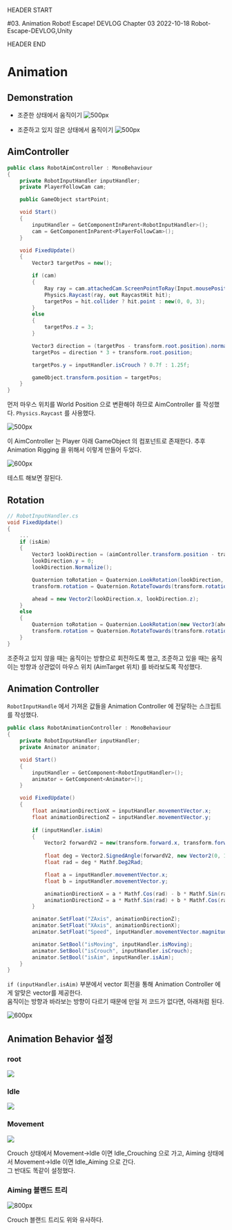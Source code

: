 HEADER START

#03. Animation
Robot! Escape! DEVLOG Chapter 03
2022-10-18
Robot-Escape-DEVLOG,Unity

HEADER END

# Animation

## Demonstration

- 조준한 상태에서 움직이기
![500px](https://velog.velcdn.com/images/lutca1320/post/fce16d45-ba2a-42da-b557-8eb1beca591e/image.gif)

- 조준하고 있지 않은 상태에서 움직이기
![500px](https://velog.velcdn.com/images/lutca1320/post/536d1260-3af0-4242-8669-4b12d8d39b30/image.gif)

## AimController

```csharp
public class RobotAimController : MonoBehaviour
{
    private RobotInputHandler inputHandler;
    private PlayerFollowCam cam;

    public GameObject startPoint;

    void Start()
    {
        inputHandler = GetComponentInParent<RobotInputHandler>();
        cam = GetComponentInParent<PlayerFollowCam>();
    }

    void FixedUpdate()
    {
        Vector3 targetPos = new();

        if (cam)
        {
            Ray ray = cam.attachedCam.ScreenPointToRay(Input.mousePosition);
            Physics.Raycast(ray, out RaycastHit hit);
            targetPos = hit.collider ? hit.point : new(0, 0, 3);
        }
        else
        {
            targetPos.z = 3;
        }

        Vector3 direction = (targetPos - transform.root.position).normalized;
        targetPos = direction * 3 + transform.root.position;

        targetPos.y = inputHandler.isCrouch ? 0.7f : 1.25f;

        gameObject.transform.position = targetPos;
    }
}
```

먼저 마우스 위치를 World Position 으로 변환해야 하므로 AimController 를 작성했다. `Physics.Raycast` 를 사용했다.

![500px](https://velog.velcdn.com/images/lutca1320/post/c3651ee4-8bff-46ce-997e-0d1c65f6732b/image.png)

이 AimController 는 Player 아래 GameObject 의 컴포넌트로 존재한다.
추후 Animation Rigging 을 위해서 이렇게 만들어 두었다.

![600px](https://velog.velcdn.com/images/lutca1320/post/f6d1e52e-e999-4c29-901c-3d3363862d61/image.gif)

테스트 해보면 잘된다.

## Rotation

```csharp
// RobotInputHandler.cs
void FixedUpdate()
{
	...
    if (isAim)
    {
        Vector3 lookDirection = (aimController.transform.position - transform.position);
        lookDirection.y = 0;
        lookDirection.Normalize();

        Quaternion toRotation = Quaternion.LookRotation(lookDirection, Vector3.up);
        transform.rotation = Quaternion.RotateTowards(transform.rotation, toRotation, Time.deltaTime * 500);

        ahead = new Vector2(lookDirection.x, lookDirection.z);
    }
    else
    {
        Quaternion toRotation = Quaternion.LookRotation(new Vector3(ahead.x, 0, ahead.y), Vector3.up);
        transform.rotation = Quaternion.RotateTowards(transform.rotation, toRotation, Time.deltaTime * 500);
    }
}
```

조준하고 있지 않을 때는 움직이는 방향으로 회전하도록 했고, 조준하고 있을 때는 움직이는 방향과 상관없이 마우스 위치 (AimTarget 위치) 를 바라보도록 작성했다.

## Animation Controller

`RobotInputHandle` 에서 가져온 값들을 Animation Controller 에 전달하는 스크립트를 작성했다.

```csharp
public class RobotAnimationController : MonoBehaviour
{
    private RobotInputHandler inputHandler;
    private Animator animator;

    void Start()
    {
        inputHandler = GetComponent<RobotInputHandler>();
        animator = GetComponent<Animator>();
    }

    void FixedUpdate()
    {
        float animationDirectionX = inputHandler.movementVector.x;
        float animationDirectionZ = inputHandler.movementVector.y;
        
        if (inputHandler.isAim)
        {
            Vector2 forwardV2 = new(transform.forward.x, transform.forward.z);
            
            float deg = Vector2.SignedAngle(forwardV2, new Vector2(0, 1));
            float rad = deg * Mathf.Deg2Rad;

            float a = inputHandler.movementVector.x;
            float b = inputHandler.movementVector.y;

            animationDirectionX = a * Mathf.Cos(rad) - b * Mathf.Sin(rad);
            animationDirectionZ = a * Mathf.Sin(rad) + b * Mathf.Cos(rad);
        }

        animator.SetFloat("ZAxis", animationDirectionZ);
        animator.SetFloat("XAxis", animationDirectionX);
        animator.SetFloat("Speed", inputHandler.movementVector.magnitude);

        animator.SetBool("isMoving", inputHandler.isMoving);
        animator.SetBool("isCrouch", inputHandler.isCrouch);
        animator.SetBool("isAim", inputHandler.isAim);
    }
}
```

`if (inputHandler.isAim)` 부분에서 vector 회전을 통해 Animation Controller 에게 알맞은 vector를 제공한다.  
움직이는 방향과 바라보는 방향이 다르기 때문에 만일 저 코드가 없다면, 아래처럼 된다.

![600px](https://velog.velcdn.com/images/lutca1320/post/cc795265-9f54-4360-90f1-b2e5d45519df/image.gif)

## Animation Behavior 설정

### root
![](https://velog.velcdn.com/images/lutca1320/post/56b5b546-026e-4ad8-bf8a-cc272ed54314/image.png)

### Idle
![](https://velog.velcdn.com/images/lutca1320/post/0491a886-d179-410e-bfb0-46432aa52891/image.png)

### Movement
![](https://velog.velcdn.com/images/lutca1320/post/57977cf0-596d-4b23-be0e-cf6ac010e475/image.png)

Crouch 상태에서 Movement->Idle 이면 Idle_Crouching 으로 가고,
Aiming 상태에서 Movement->Idle 이면 Idle_Aiming 으로 간다.  
그 반대도 똑같이 설정했다.

### Aiming 블랜드 트리
![800px](https://velog.velcdn.com/images/lutca1320/post/d23a4b29-80ed-45c7-adfa-3e8045ffa2e9/image.png)

Crouch 블랜드 트리도 위와 유사하다.